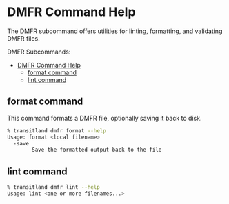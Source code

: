 # DMFR Command Help

The DMFR subcommand offers utilities for linting, formatting, and validating DMFR files.

DMFR Subcommands:
- [DMFR Command Help](#dmfr-command-help)
  - [format command](#format-command)
  - [lint command](#lint-command)

## format command

This command formats a DMFR file, optionally saving it back to disk.

```bash
% transitland dmfr format --help
Usage: format <local filename>
  -save
    	Save the formatted output back to the file
```

## lint command

```bash
% transitland dmfr lint --help
Usage: lint <one or more filenames...>
```
